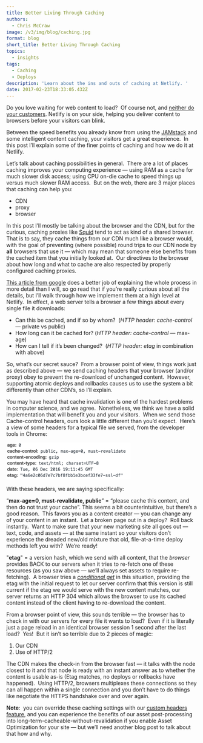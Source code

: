 ```yaml
---
title: Better Living Through Caching
authors:
  - Chris McCraw
image: /v3/img/blog/caching.jpg
format: blog
short_title: Better Living Through Caching
topics:
  - insights
tags:
  - Caching
  - Deploys
description: 'Learn about the ins and outs of caching at Netlify. '
date: 2017-02-23T18:33:05.432Z
---
```

Do you love waiting for web content to load?  Of course not, and [neither do your customers](https://blog.kissmetrics.com/loading-time/). Netlify is on your side, helping you deliver content to browsers before your visitors can blink.

Between the speed benefits you already know from using the [JAMstack](https://www.jamstack.org/) and some intelligent content caching, your visitors get a great experience.  In this post I’ll explain some of the finer points of caching and how we do it at Netlify.

Let’s talk about caching possibilities in general.  There are a lot of places caching improves your computing experience — using RAM as a cache for much slower disk access; using CPU on-die cache to speed things up versus much slower RAM access.  But on the web, there are 3 major places that caching can help you:

* CDN
* proxy
* browser

In this post I’ll mostly be talking about the browser and the CDN, but for the curious, caching proxies like [Squid](http://www.squid-cache.org/) tend to act as kind of a shared browser. That is to say, they cache things from our CDN much like a browser would, with the goal of preventing (where possible) round trips to our CDN node by **all** browsers that use it — which may mean that someone else benefits from the cached item that you initially looked at.  Our directives to the browser about how long and what to cache are also respected by properly configured caching proxies.

[This article from google](https://developers.google.com/web/fundamentals/performance/optimizing-content-efficiency/http-caching) does a better job of explaining the whole process in more detail than I will, so go read that if you’re really curious about all the details, but I’ll walk through how we implement them at a high level at Netlify.  In effect, a web server tells a browser a few things about every single file it downloads:

* Can this be cached, and if so by whom?  (*HTTP header: cache-control* — private vs public)
* How long can it be cached for? (*HTTP header: cache-control* — max-age)
* How can I tell if it’s been changed?  (*HTTP header: etag* in combination with above)

So, what’s our secret sauce?  From a browser point of view, things work just as described above — we send caching headers that your browser (and/or proxy) obey to prevent the re-download of unchanged content.  However, supporting atomic deploys and rollbacks causes us to use the system a bit differently than other CDN’s, so I’ll explain.

You may have heard that cache invalidation is one of the hardest problems in computer science, and we agree.  Nonetheless, we think we have a solid implementation that will benefit you and your visitors.  When we send those Cache-control headers, ours look a little different than you’d expect.  Here’s a view of some headers for a typical file we served, from the developer tools in Chrome:

![our caching headers from Chrome's dev tools](/v3/img/blog/cache_headers.png)

With these headers, we are saying specifically:

“**max-age=0, must-revalidate, public**” = “please cache this content, and then do not trust your cache”. This seems a bit counterintuitive, but there’s a good reason.  This favors you as a content creator — you can change any of your content in an instant.  Let a broken page out in a deploy?  Roll back instantly.  Want to make sure that your new marketing site all goes out — text, code, and assets — at the same instant so your visitors don’t experience the dreaded new/old mixture that old, file-at-a-time deploy methods left you with?  We’re ready!

"**etag**" = a version hash, which we send with all content, that the *browser* provides BACK to our servers when it tries to re-fetch one of these resources (as you saw above — we’ll always set assets to require re-fetching).  A browser tries a *[conditional get](https://ruturajv.wordpress.com/2005/12/27/conditional-get-request/)* in this situation, providing the etag with the initial request to let our server confirm that this version is still current if the etag we would serve with the new content matches, our server returns an HTTP 304 which allows the browser to use its cached content instead of the client having to re-download the content.

From a browser point of view, this sounds terrible — the browser has to check in with our servers for every file it wants to load?  Even if it is literally just a page reload in an identical browser session 1 second after the last load?  Yes!  But it isn’t so terrible due to 2 pieces of magic:

1. Our CDN
2. Use of HTTP/2

The CDN makes the check-in from the browser fast — it talks with the node closest to it and that node is ready with an instant answer as to whether the content is usable as-is (Etag matches, no deploys or rollbacks have happened).  Using HTTP/2, browsers multiplexes these connections so they can all happen within a single connection and you don’t have to do things like negotiate the HTTPS handshake over and over again.

**Note**:  you can override these caching settings with our [custom headers feature](https://www.netlify.com/docs/headers-and-basic-auth/#custom-headers), and you can experience the benefits of our asset post-processing into long-term-cacheable-without-revalidation if you enable Asset Optimization for your site — but we’ll need another blog post to talk about that how and why.
